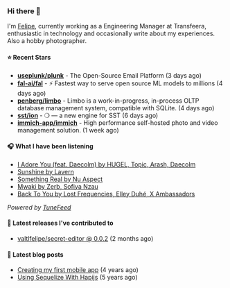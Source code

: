 ### Hi there 👋

I'm [Felipe](https://felipevm.com), currently working as a Engineering Manager at Transfeera, enthusiastic in technology and occasionally write about my experiences. Also a hobby photographer.

#### ⭐ Recent Stars
- **[useplunk/plunk](https://github.com/useplunk/plunk)** - The Open-Source Email Platform (3 days ago)
- **[fal-ai/fal](https://github.com/fal-ai/fal)** - ⚡ Fastest way to serve open source ML models to millions (4 days ago)
- **[penberg/limbo](https://github.com/penberg/limbo)** - Limbo is a work-in-progress, in-process OLTP database management system, compatible with SQLite. (4 days ago)
- **[sst/ion](https://github.com/sst/ion)** - ❍ — a new engine for SST (6 days ago)
- **[immich-app/immich](https://github.com/immich-app/immich)** - High performance self-hosted photo and video management solution. (1 week ago)

#### 🎧 What I have been listening
- [I Adore You (feat. Daecolm) by HUGEL, Topic, Arash, Daecolm](https://open.spotify.com/track/5nPbKG04fhLkIAjcPFaZq7)
- [Sunshine by Lavern](https://open.spotify.com/track/66BDXKHZOvvz4CwZovEMwH)
- [Something Real by Nu Aspect](https://open.spotify.com/track/4LOZluaGCD0yueMvqDfZn8)
- [Mwaki by Zerb, Sofiya Nzau](https://open.spotify.com/track/4HDC7Mo6uLTujRvHymiXDf)
- [Back To You by Lost Frequencies, Elley Duhé, X Ambassadors](https://open.spotify.com/track/4PdSICTVRI1xrXZM1sOSCe)

_Powered by [TuneFeed](https://tunefeed.app?ref=valtlfelipe-gh-profile)_ 

#### 🚀 Latest releases I've contributed to


- [valtlfelipe/secret-editor @ 0.0.2](https://github.com/valtlfelipe/secret-editor/releases/tag/0.0.2) (2 months ago)

#### 📄 Latest blog posts
- [Creating my first mobile app](https://felipevm.com/posts/creating-my-first-mobile-app/) (4 years ago)
- [Using Sequelize With Hapijs](https://felipevm.com/posts/using-sequelize-with-hapijs/) (5 years ago)
